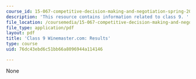 ```yaml
---
course_id: 15-067-competitive-decision-making-and-negotiation-spring-2011
description: 'This resource contains information related to class 9. '
file_location: /coursemedia/15-067-competitive-decision-making-and-negotiation-spring-2011/76dc43ebd6c51bb66a8096944a114146_MIT15_067S11_Cl9_W.com_PRH.pdf
file_type: application/pdf
layout: pdf
title: 'Class 9 Winemaster.com: Results'
type: course
uid: 76dc43ebd6c51bb66a8096944a114146

---
```

None